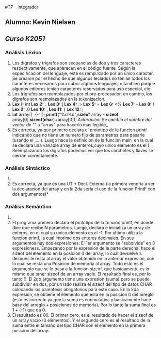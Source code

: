 #TP - Integrador
## **Alumno: Kevin Nielsen**
## *Curso K2051*

### Análisis Léxico
1.  Los digrafos y trigrafos son secuencias de dos y tres caracteres respectivamente, que aparecen en el código fuente.
	Según la especificación del lenguaje, este es remplazado por un único caracter.
	Se crearon por el hecho de que algunos teclados no tenian todos los caracteres necesarios para cubrir algunos lenguajes, o tambien porque algunos editores  tenian caracteres reservados para uso especial, etc.
2. Los trigrafos son reemplazados por el pre-procesador, en cambio, los digrafos son reemplazados en la tokenizacion.
3. 	**Lex 1:** int **Lex 2:** _ **Lex 3:** [ **Lex 4:** :> **Lex 5:** = **Lex 6:** <% **Lex 7:** - **Lex 8:** ! **Lex 9:** .0 **Lex 10:** , **Lex 11:** } **Lex 12:** ;
4. 	**int** array[]={-1,};
	**printf**("%d%d",**sizeof** array - **sizeof** array[0],**sizeof**(**char**)+array[0]);
	_Aclaración: Se cambio el nombre del vector de "_" a "array" para hacerlo mas legible_
5. Es correcta, ya que primero declara el prototipo de la funcion printf indicando que no tiene un numero fijo de parametros para pasarle (usando el ,... ).
   Luego hace la definicion de la funcion main, en la cual se declara una variable array de enteros,cuyo unico elemento es el 1. Reemplazando los digrafos podemos ver que los corchetes y llaves se cierran correctamente.

   
### Análisis Sintáctico
1. 
2. Es correcta, ya que es una UT + Decl. Externa (la primera vendria a ser la declaracion del array y en la 2da sería el uso de la funcion PrintF con dos argumentos)*



### Análisis Semántico
1. 
2. El programa primero declara el prototipo de la funcion printf, en donde dice que recibe N parametros.
	Luego, declara e inicializa un array de enteros, en el cual su unico elemento es el -1.
	Por ultimo utiliza la funcion printf, la cual imprime dos enteros decimales. En sus argumentos hay dos expresiones: 
	El 1er argumento se "subdivide" en 3 expresioness. Empezando por la expresion de la parte derecha, hace el sizeof del elemento en la posicion 0 del array, lo cual devuelve 1. despues le resta al array el valor obtenido en la anterior expresion, con lo cual se resta una Posicion de memoria al array. Todo esto es el argumento que se le pasa a la funcion sizeof, que basicamente es lo mismo que tener sizeof de un array vacio. El resultado final es, por lo tanto 0.
	El 2do argumento tiene una expresion (suma) pero se puede subdividir en dos, por un lado realiza el sizeof del tipo de datos CHAR colocando los parentesis obligatorios para este caso. En la 2da expresion, se obtiene el elemento que esta en la posicion 0 del arreglo (esto es correcto ya que la suma es conmutativa y basicamente hace base del arreglo + posiciones de memoria). Por lo tanto la suma final es 1 + (-1) que da 0.
3. El resultado es 00. El primer cero, es el resultado de hacer el sizeof de un array vacio (0 elementos). Y el segundo cero es el resultado de la suma entre el tamaño del tipo CHAR con el elemento en la primera posicion del array.